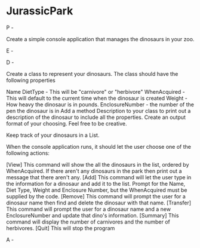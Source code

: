# JurassicPark

P -

Create a simple console application that manages the dinosaurs in your zoo.

E -

D -

Create a class to represent your dinosaurs. The class should have the following properties

Name
DietType - This will be "carnivore" or "herbivore"
WhenAcquired - This will default to the current time when the dinosaur is created
Weight - How heavy the dinosaur is in pounds.
EnclosureNumber - the number of the pen the dinosaur is in
Add a method Description to your class to print out a description of the dinosaur to include all the properties. Create an output format of your choosing. Feel free to be creative.

Keep track of your dinosaurs in a List<Dinosaur>.

When the console application runs, it should let the user choose one of the following actions:

[View]
This command will show the all the dinosaurs in the list, ordered by WhenAcquired. If there aren't any dinosaurs in the park then print out a message that there aren't any.
[Add]
This command will let the user type in the information for a dinosaur and add it to the list. Prompt for the Name, Diet Type, Weight and Enclosure Number, but the WhenAcquired must be supplied by the code.
[Remove]
This command will prompt the user for a dinosaur name then find and delete the dinosaur with that name.
[Transfer]
This command will prompt the user for a dinosaur name and a new EnclosureNumber and update that dino's information.
[Summary]
This command will display the number of carnivores and the number of herbivores.
[Quit]
This will stop the program

A -

